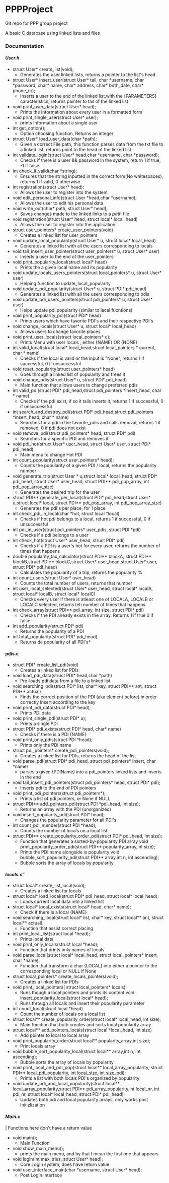 # PPPProject
Git repo for PPP group project

A basic C database using linked lists and files

### Documentation
#### *User.h* 
 * struct User* create_list(void);
   * Generates the user linked lists, returns a pointer to the list's head 
 * struct User* insert_user(struct User* tail, char \*username, char \*password, char\* name, char* address, char* birth_date, char* phone_nr);
    * Inserts a user to the end of the linked list,with the {PARAMETERS} caracteristics, returns pointer to tail of the linked list
 * void print_user_data(struct User\* head);
    * Prints the information about every user in a formatted form 
 * void print_single_user(struct User\* user);
   * prints Information about a single user
 * int get_option();
    * Option choosing function, Returns an integer
 * struct User* load_user_data(char *path);
   * Given a correct File path, this function parses data from the txt file to a linked list, returns point to the head of the linked list
 * int validate_login(struct User* head,char *username, char *password);
    * Checks if there is a user && password in the system, return 1 if true, -1 if false
 * int check_if_valid(char *string);
    * Ensures that the string inputted in the correct form(No whitespaces), returns 1 if valid, 0 otherwise 
 * int registration(struct User* head);
    * Allows the user to register into the system
 * void edit_personal_info(struct User *head,char *username);
    * Allows the user to edit his personal data
 * void write_out(char* path, struct User* head);
    * Saves changes made to the linked links to a *path* file
 * void registration(struct User* head, struct local* local_head)
    * Allows the user to register into the application
 * struct user_pointers* create_user_pointers(void)
    * Creates a linked list for user_pointers
 * void update_local_popularity(struct User* u, struct local* local_head)
    * Generates a linked list with all the users corresponding to locals
 * void tail_insert_user_pointer(struct user_pointers* u, struct User* user)
    * Inserts a user to the end of the user_pointers
 * void print_popularity_local(struct local* head)
    * Prints the a given local name and its popularity
 * void update_locals_users_pointers(struct local_pointers* u, struct User* user)
    * Helping function to update_local_popularity
 * void update_pdi_popularity(struct User* u, struct PDI* pdi_head)
    * Generates a linked list with all the users corresponding to pdis
 * void update_pdi_users_pointers(struct pdi_pointers* u, struct User* user)
    * Helps update pdi popularity (similar to lacal fucntions)
 * void print_popularity_pdi(struct PDI* head)
    * Prints users which have favorite PDI's and their respective PDI's
 * void change_locals(struct User* u, struct local* local_head)
    * Allows users to change favorite places
 * void print_user_locals(struct local_pointers* u);
    * Prints Menu with user locals , either  {NAME} OR {NONE}
 * int valid_local(struct local* local_head,struct local_pointers * current, char * name)
    * Checks if the local is valid or the input is "None", returns 1 if successful, 0 if unsuccessful
 * void reset_popularity(struct user_pointers* head)
    * Goes through a linked list of popularity and frees it
 * void change_pdis(struct User* u, struct PDI* pdi_head)
    * Main function that allows users to change preferred pdis
 * int valid_pdi(struct PDI* pdi_head,struct pdi_pointers *insert_head, char * name)
    * Checks if the pdi exist, if so it tails inserts it, returns 1 if successful, 0 if unsuccessful
 * int search_and_destroy_pdi(struct PDI* pdi_head,struct pdi_pointers *insert_head, char * name)
    * Searches for a pdi in the favorite_pdis and calls removal, returns 1 if removed, 0 if pdi does not exist
 * void remove_pdi(struct pdi_pointers* head, struct PDI* pdi)
    * Searches for a specific PDI and removes it
 * void pdi_hot(struct User* user_head, struct User* user, struct PDI* pdi_head)
    * Main menu to change Hot PDI
 * int count_popularity(struct user_pointers* head);
    * Counts the popularity of a given PDI / local, returns the popularity number
 * void generate_trip(struct User * u,struct local* local_head, struct PDI* pdi_head, struct User* user_head, struct PDI** pdi_pop_array, int pdi_pop_array_size)
    * Generates the desired trip for the user
 * struct PDI** generate_per_local(struct PDI* pdi_head,struct User* u,struct local* local, struct PDI** pdi_pop_array, int pdi_pop_array_size)
    * Generates the pdi's per place, for 1 place
 * int check_pdi_in_local(char *hot, struct local *local)
    * Checks if hot pdi belongs to a local, returns 1 if successful, 0 if unsuccessful
 * int pdi_in_user(struct pdi_pointers* user_pdis, struct PDI *pdi)
    * Checks if a pdi belongs to a user
 * int check_hot(struct User* user_head, struct PDI* pdi)
    * Checks if a PDI is a user's hot for every user, returns the number of times that happens
 * double popularity_tax_calculator(struct PDI** blockA, struct PDI** blockB,struct PDI** blockC,struct User* user_head,struct User* user, struct PDI* pdi_head)
    * Calculates the popularity of a trip, returns the popularity %
 * int count_users(struct User* user_head)
    * Counts the total number of users, returns that number
 * int user_local_selected(struct User* user_head, struct local* localA, struct local* localB, struct local* localC)
    * Checks every user if there is atleast one of LOCALA, LOCALB or LOCALC selected, returns teh number of times that happens
 * int check_array(struct PDI** pdi_array, int size, struct PDI* pdi)
    * Checks if the PDI already exists in the array. Returns 1 if true 0 if false
 * int add_popularity(struct PDI* pdi)
    * Returns the popularity of a PDI
 * int total_popularity(struct PDI* pdi_head)
    * Returns de popularity of all PDI´s*


#### pdis.c
 * struct PDI* create_list_pdi(void)
    * Creates a linked list for PDIs
 * void load_pdi_data(struct PDI* head,char *path)
    * Pre-loads pdi data from a file to a linked list
 * void searching_pdi(struct PDI* list, char* key, struct PDI** ant, struct PDI** actual)
    * Finds the correct position of the PDI (aka element before) in order correctly insert according to the key
 * void print_pdi_data(struct PDI* head);
    * Prints PDi data
 * void print_single_pdi(struct PDI* u);
    * Prints a single PDi
 * struct PDI* pdi_exists(struct PDI* head, char* name)
    * Checks if there is a PDI {NAME}
 * void print_only_pdis(struct PDI *head);
    * Prints only the PDI name
 * struct pdi_pointers* create_pdi_pointers(void);
    * Creates a linked list for PDIs, returns the head of the list  
 * void parse_pdi(struct PDI* pdi_head, struct pdi_pointers* insert, char *name)
    * parses a given {PDIName} into a pdi_pointers linked lists and inserts in the end   
 * void tail_insert_pdi_pointers(struct pdi_pointers* head, struct PDI* pdi);
    * Inserts pdi to the end of PDI pointers
 * void print_pdi_pointers(struct pdi_pointers*);
    * Prints a list of pdi pointers, or None if NULL
 * struct PDI** add_pointers_pdi(struct PDI *pdi_head, int size);
    * Returns an array with the PDI (unorganized)
 * void insert_popularity_pdi(struct PDI* head);
    * Changes the popularity parameter for all  PDI's
 * int count_pdi_number(struct PDI *head);
    * Counts the number of locals on a local list
 * struct PDI** create_popularity_order_pdi(struct PDI* pdi_head, int size);
    * Function that generates a sorted-by-popularity PDI array
 void print_popularity_order_pdi(struct PDI** popularity_array,int size);
    * Prints the PDI name alongside is popularity 
 void bubble_sort_popularity_pdi(struct PDI** array,int n, int ascending);
    * Bubble sorts the array of locals by popularity
    
 #### *locals.c*"
 * struct local* create_list_local(void);
    * Creates a linked list for locals
 * struct local* load_local(struct PDI* pdi_head, struct local* local_head);
    * Loads current local data into a linked list
 * struct local* local_exists(struct local* head, char* name);
    * Check if there is a local {NAME}
 * void searching_local(struct local* list, char* key, struct local** ant, struct local** actual);
    * Function that assist correct placing
 * int print_local_list(struct local *head);
    * Prints local data
 * void print_only_locals(struct local *head);
    * Function that prints only names of locals
 * void parse_local(struct local* local_head, struct local_pointers* insert, char *name);
    * Function that transform a char {LOCAL} into either a pointer to the corresponding local or NULL if None
 * struct local_pointers* create_locals_pointers(void);
    * Creates a linked list for PDIs
 * void print_local_pointers( struct local_pointers* locals);
    * Runs though a local pointers and prints its content
 void insert_popularity_local(struct local* head);
    * Runs through all locals and insert their popularity parameter
 * int count_local(struct local *head)
    * Count the number of locals on a local list
 * struct local** create_popularity_order(struct local* local_head, int size);
    * Main function that both creates and sorts local popularity array
 * struct local** add_pointers_locals(struct local *local_head, int size)
    * Add pointer to local to local array
 * void print_popularity_order(struct local** popularity_array,int size);
    * Print locals array
 * void bubble_sort_popularity_local(struct local** array,int n, int ascending);
    * Bubble sorts the array of locals by popularity
 * void print_local_and_pdi_pop(struct local** local_array_popularity, struct PDI** local_pdi_popularity, int local_size, int size_pdi);
    * Prints a list with both locals PDI's organized by popularity
 * void update_pdi_and_local_popularity(struct local** local_array_popularity,struct PDI** pdi_array_popularity,int local_nr, int pdi_nr, struct local* local_head, struct PDI* pdi_head);
    * Updates both pdi and local popularity arrays, only works post Initizlization
 
 
 
 #### *Main.c*
 | Functions here don't have a return value
 * void main();
    * Main Function
 * void show_main_menu();
    * prints the main menu, and by that I mean the first one that appears
 * void login(int max_tries, struct User* head);
   * Core Login system,  does  have return value
 * void user_interface_main(char *username, struct User\* head);
   * Post Login Interface
   